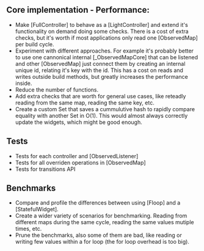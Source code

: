 ## Core implementation - Performance:
- Make [FullController] to behave as a [LightController] and extend it's functionality on demand doing some checks. There is a cost of extra checks, but it's worth if most applications only read one [ObservedMap] per build cycle.
- Experiment with different approaches. For example it's probably better to use one cannonical internal [_ObservedMapCore] that can be listened and other [ObservedMap] just connect them by creating an internal unique id, relating it's key with the id. This has a cost on reads and writes outside build methods, but greatly increases the performance inside.
- Reduce the number of functions.
- Add extra checks that are worth for general use cases, like reteadly reading from the same map, reading the same key, etc.
- Create a custom Set that saves a cummulutive hash to rapidly compare equality with another Set in O(1). This would almost always correctly update the widgets, which might be good enough.

## Tests
- Tests for each controller and [ObservedListener]
- Tests for all overriden operations in [ObservedMap]
- Tests for transitions API

## Benchmarks
- Compare and profile the differences between using [Floop] and a [StatefulWidget].
- Create a wider variety of scenarios for benchmarking. Reading from different maps during the same cycle, reading the same values mutiple times, etc.
- Prune the benchmarks, also some of them are bad, like reading or writing few values within a for loop (the for loop overhead is too big).
